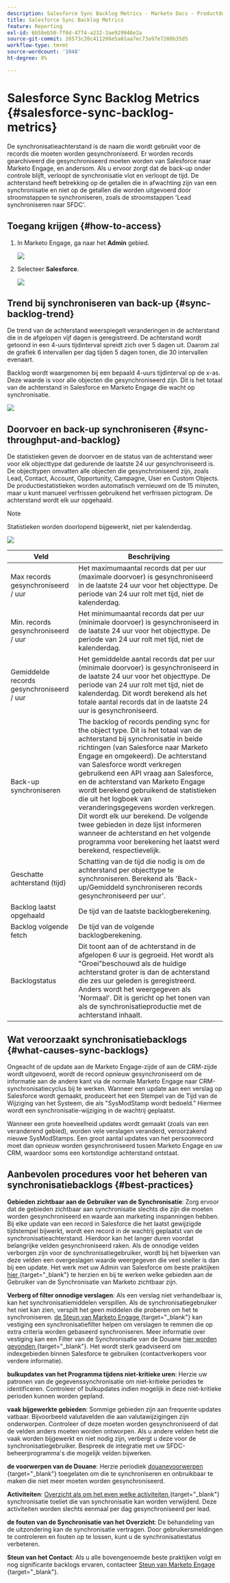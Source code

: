 ```yaml
---
description: Salesforce Sync Backlog Metrics - Marketo Docs - Productdocumentatie
title: Salesforce Sync Backlog Metrics
feature: Reporting
exl-id: 6b58eb50-ff0d-4774-a232-3ae929948e2a
source-git-commit: 26573c20c411208e5a01aa7ec73a97e7208b35d5
workflow-type: tm+mt
source-wordcount: '1048'
ht-degree: 0%

---
```


# Salesforce Sync Backlog Metrics  {#salesforce-sync-backlog-metrics}

De synchronisatieachterstand is de naam die wordt gebruikt voor de records die moeten worden gesynchroniseerd. Er worden records gearchiveerd die gesynchroniseerd moeten worden van Salesforce naar Marketo Engage, en andersom. Als u ervoor zorgt dat de back-up onder controle blijft, verloopt de synchronisatie vlot en verloopt de tijd. De achterstand heeft betrekking op de getallen die in afwachting zijn van een synchronisatie en niet op de getallen die worden uitgevoerd door stroomstappen te synchroniseren, zoals de stroomstappen &#39;Lead synchroniseren naar SFDC&#39;.

## Toegang krijgen {#how-to-access}

1. In Marketo Engage, ga naar het **Admin** gebied.

   ![](assets/salesforce-sync-backlog-metrics-1.png)

1. Selecteer **Salesforce**.

   ![](assets/salesforce-sync-backlog-metrics-2.png)

## Trend bij synchroniseren van back-up {#sync-backlog-trend}

De trend van de achterstand weerspiegelt veranderingen in de achterstand die in de afgelopen vijf dagen is geregistreerd. De achterstand wordt getoond in een 4-uurs tijdinterval spreidt zich over 5 dagen uit. Daarom zal de grafiek 6 intervallen per dag tijden 5 dagen tonen, die 30 intervallen evenaart.

Backlog wordt waargenomen bij een bepaald 4-uurs tijdinterval op de x-as. Deze waarde is voor alle objecten die gesynchroniseerd zijn. Dit is het totaal van de achterstand in Salesforce en Marketo Engage die wacht op synchronisatie.

![](assets/salesforce-sync-backlog-metrics-3.png)

## Doorvoer en back-up synchroniseren {#sync-throughput-and-backlog}

De statistieken geven de doorvoer en de status van de achterstand weer voor elk objecttype dat gedurende de laatste 24 uur gesynchroniseerd is. De objecttypen omvatten alle objecten die gesynchroniseerd zijn, zoals Lead, Contact, Account, Opportunity, Campagne, User en Custom Objects. De productiestatistieken worden automatisch vernieuwd om de 15 minuten, maar u kunt manueel verfrissen gebruikend het verfrissen pictogram. De achterstand wordt elk uur opgehaald.

>[!NOTE]
>
>Statistieken worden doorlopend bijgewerkt, niet per kalenderdag.

![](assets/salesforce-sync-backlog-metrics-4.png)

<table><thead>
  <tr>
    <th>Veld</th>
    <th>Beschrijving</th>
  </tr></thead>
<tbody>
  <tr>
    <td>Max records gesynchroniseerd / uur</td>
    <td>Het maximumaantal records dat per uur (maximale doorvoer) is gesynchroniseerd in de laatste 24 uur voor het objecttype. De periode van 24 uur rolt met tijd, niet de kalenderdag.</td>
  </tr>
  <tr>
    <td>Min. records gesynchroniseerd / uur</td>
    <td>Het minimumaantal records dat per uur (minimale doorvoer) is gesynchroniseerd in de laatste 24 uur voor het objecttype. De periode van 24 uur rolt met tijd, niet de kalenderdag.</td>
  </tr>
  <tr>
    <td>Gemiddelde records gesynchroniseerd / uur</td>
    <td>Het gemiddelde aantal records dat per uur (minimale doorvoer) is gesynchroniseerd in de laatste 24 uur voor het objecttype. De periode van 24 uur rolt met tijd, niet de kalenderdag. Dit wordt berekend als het totale aantal records dat in de laatste 24 uur is gesynchroniseerd.</td>
  </tr>
  <tr>
    <td>Back-up synchroniseren</td>
    <td>The backlog of records pending sync for the object type. Dit is het totaal van de achterstand bij synchronisatie in beide richtingen (van Salesforce naar Marketo Engage en omgekeerd). De achterstand van Salesforce wordt verkregen gebruikend een API vraag aan Salesforce, en de achterstand van Marketo Engage wordt berekend gebruikend de statistieken die uit het logboek van veranderingsgegevens worden verkregen. Dit wordt elk uur berekend. De volgende twee gebieden in deze lijst informeren wanneer de achterstand en het volgende programma voor berekening het laatst werd berekend, respectievelijk.</td>
  </tr>
  <tr>
    <td>Geschatte achterstand (tijd)</td>
    <td>Schatting van de tijd die nodig is om de achterstand per objecttype te synchroniseren. Berekend als 'Back-up/Gemiddeld synchroniseren records gesynchroniseerd per uur'.</td>
  </tr>
  <tr>
    <td>Backlog laatst opgehaald</td>
    <td>De tijd van de laatste backlogberekening.</td>
  </tr>
  <tr>
    <td>Backlog volgende fetch</td>
    <td>De tijd van de volgende backlogberekening.</td>
  </tr>
  <tr>
    <td>Backlogstatus</td>
    <td>Dit toont aan of de achterstand in de afgelopen 6 uur is gegroeid. Het wordt als "Groei"beschouwd als de huidige achterstand groter is dan de achterstand die zes uur geleden is geregistreerd. Anders wordt het weergegeven als 'Normaal'. Dit is gericht op het tonen van als de synchronisatieproductie met de achterstand inhaalt.</td>
  </tr>
</tbody></table>

## Wat veroorzaakt synchronisatiebacklogs {#what-causes-sync-backlogs}

Ongeacht of de update aan de Marketo Engage-zijde of aan de CRM-zijde wordt uitgevoerd, wordt de record opnieuw gesynchroniseerd om de informatie aan de andere kant via de normale Marketo Engage naar CRM-synchronisatiecyclus bij te werken. Wanneer een update aan een verslag op Salesforce wordt gemaakt, produceert het een Stempel van de Tijd van de Wijziging van het Systeem, die als &quot;SysModStamp wordt bedoeld.&quot; Hiermee wordt een synchronisatie-wijziging in de wachtrij geplaatst.

Wanneer een grote hoeveelheid updates wordt gemaakt (zoals van een veranderend gebied), worden vele verslagen veranderd, veroorzakend nieuwe SysModStamps. Een groot aantal updates van het persoonrecord moet dan opnieuw worden gesynchroniseerd tussen Marketo Engage en uw CRM, waardoor soms een kortstondige achterstand ontstaat.

## Aanbevolen procedures voor het beheren van synchronisatiebacklogs {#best-practices}

**Gebieden zichtbaar aan de Gebruiker van de Synchronisatie**: Zorg ervoor dat de gebieden zichtbaar aan synchronisatie slechts die zijn die moeten worden gesynchroniseerd en waarde aan marketing inspanningen hebben. Bij elke update van een record in Salesforce die het laatst gewijzigde tijdstempel bijwerkt, wordt een record in de wachtrij geplaatst van de synchronisatieachterstand. Hierdoor kan het langer duren voordat belangrijke velden gesynchroniseerd raken. Als de onnodige velden verborgen zijn voor de synchronisatiegebruiker, wordt bij het bijwerken van deze velden een overgeslagen waarde weergegeven die veel sneller is dan bij een update. Het werk met uw Admin van Salesforce om beste praktijken [ hier ](https://nation.marketo.com/t5/marketo-whisperer-blogs/best-practices-for-determining-which-fields-to-sync-with-marketo/ba-p/247449){target="_blank"} te herzien en bij te werken welke gebieden aan de Gebruiker van de Synchronisatie van Marketo zichtbaar zijn.

**Verberg of filter onnodige verslagen**: Als een verslag niet verhandelbaar is, kan het synchronisatiemiddelen verspillen. Als de synchronisatiegebruiker het niet kan zien, verspilt het geen middelen die proberen om het te synchroniseren. [ de Steun van Marketo Engage ](https://nation.marketo.com/t5/support/ct-p/Support#_blank){target="_blank"} kan vestiging een synchronisatiefilter helpen om verslagen te remmen die op extra criteria worden gebaseerd synchroniseren. Meer informatie over vestiging kan een Filter van de Synchronisatie van de Douane [ hier worden gevonden ](https://nation.marketo.com/t5/product-blogs/instructions-for-creating-a-custom-sync-rule/ba-p/242758){target="_blank"}. Het wordt sterk geadviseerd om indexgebieden binnen Salesforce te gebruiken (contactverkopers voor verdere informatie).

**bulkupdates van het Programma tijdens niet-kritieke uren**: Herzie uw patronen van de gegevenssynchronisatie om niet-kritieke periodes te identificeren. Controleer of bulkupdates indien mogelijk in deze niet-kritieke perioden kunnen worden gepland.

**vaak bijgewerkte gebieden**: Sommige gebieden zijn aan frequente updates vatbaar. Bijvoorbeeld valutavelden die aan valutawijzigingen zijn onderworpen. Controleer of deze moeten worden gesynchroniseerd of dat de velden anders moeten worden ontworpen. Als u andere velden hebt die vaak worden bijgewerkt en niet nodig zijn, verbergt u deze voor de synchronisatiegebruiker. Bespreek de integratie met uw SFDC-beheerprogramma&#39;s die mogelijk velden bijwerken.

**de voorwerpen van de Douane**: Herzie periodiek [ douanevoorwerpen ](https://experienceleague.adobe.com/nl/docs/marketo/using/product-docs/crm-sync/salesforce-sync/sfdc-sync-details/sfdc-sync-custom-object-sync){target="_blank"} toegelaten om die te synchroniseren en onbruikbaar te maken die niet meer moeten worden gesynchroniseerd.

**Activiteiten**: [ Overzicht als om het even welke activiteiten ](https://experienceleague.adobe.com/nl/docs/marketo/using/product-docs/crm-sync/salesforce-sync/setup/optional-steps/customize-activities-sync){target="_blank"} synchronisatie toeliet die van synchronisatie kan worden verwijderd.  Deze activiteiten worden slechts eenmaal per dag gesynchroniseerd per lead.

**de fouten van de Synchronisatie van het Overzicht**: De behandeling van de uitzondering kan de synchronisatie vertragen. Door gebruikersmeldingen te controleren en fouten op te lossen, kunt u de synchronisatiestatus verbeteren.

**Steun van het Contact**: Als u alle bovengenoemde beste praktijken volgt en nog significante backlogs ervaren, contacteer [ Steun van Marketo Engage ](https://nation.marketo.com/t5/support/ct-p/Support#_blank){target="_blank"}.

